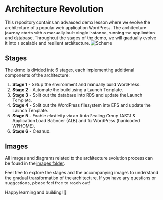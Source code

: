 # Architecture Revolution

This repository contains an advanced demo lesson where we evolve the architecture of a popular web application WordPress. The architecture journey starts with a manually built single instance, running the application and database. Throughout the stages of the demo, we will gradually evolve it into a scalable and resilient architecture.
![Scheme](https://github.com/mirik12/aws-elastic-wordpress-revolution/blob/main/images/final-scheme.png)


## Stages

The demo is divided into 6 stages, each implementing additional components of the architecture:

1. **Stage 1** - Setup the environment and manually build WordPress.
2. **Stage 2** - Automate the build using a Launch Template.
3. **Stage 3** - Split out the database into RDS and update the Launch Template.
4. **Stage 4** - Split out the WordPress filesystem into EFS and update the Launch Template.
5. **Stage 5** - Enable elasticity via an Auto Scaling Group (ASG) & Application Load Balancer (ALB) and fix WordPress (hardcoded WPHOME).
6. **Stage 6** - Cleanup.

## Images

All images and diagrams related to the architecture evolution process can be found in the [images folder](https://github.com/mirik12/architecture-revolution/tree/main/images).

Feel free to explore the stages and the accompanying images to understand the gradual transformation of the architecture. If you have any questions or suggestions, please feel free to reach out!

Happy learning and building! 🚀
